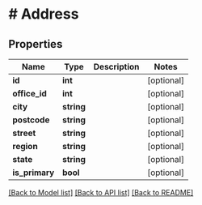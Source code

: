 # # Address

## Properties

Name | Type | Description | Notes
------------ | ------------- | ------------- | -------------
**id** | **int** |  | [optional]
**office_id** | **int** |  | [optional]
**city** | **string** |  | [optional]
**postcode** | **string** |  | [optional]
**street** | **string** |  | [optional]
**region** | **string** |  | [optional]
**state** | **string** |  | [optional]
**is_primary** | **bool** |  | [optional]

[[Back to Model list]](../../README.md#models) [[Back to API list]](../../README.md#endpoints) [[Back to README]](../../README.md)
